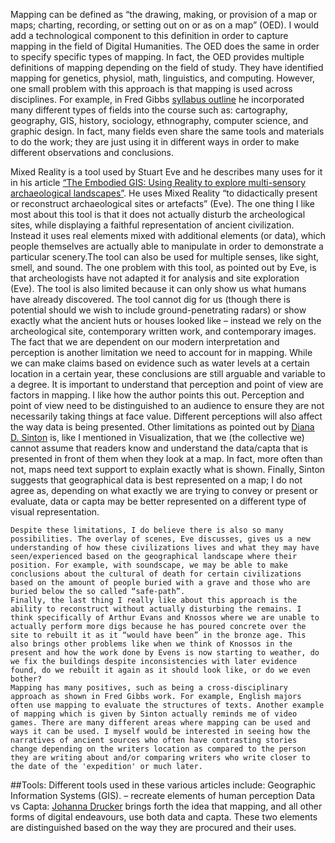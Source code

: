 
Mapping can be defined as “the drawing, making, or provision of a map or maps; charting, recording, or setting out on or as on a map” (OED). I would add a technological component to this definition in order to capture mapping in the field of Digital Humanities. The OED does the same in order to specify specific types of mapping. In fact, the OED provides multiple definitions of mapping depending on the field of study. They have identified mapping for genetics, physiol, math, linguistics, and computing. However, one small problem with this approach is that mapping is used across disciplines. For example, in Fred Gibbs [syllabus outline]( http://fredgibbs.net/courses/digital-mapping/) he incorporated many different types of fields into the course such as: cartography, geography, GIS, history, sociology, ethnography, computer science, and graphic design. In fact, many fields even share the same tools and materials to do the work; they are just using it in different ways in order to make different observations and conclusions. 

Mixed Reality is a tool used by Stuart Eve and he describes many uses for it in his article [“The Embodied GIS: Using Reality to explore multi-sensory archaeological landscapes”]( http://intarch.ac.uk/journal/issue44/3/index.html). He uses Mixed Reality “to didactically present or reconstruct archaeological sites or artefacts” (Eve). The one thing I like most about this tool is that it does not actually disturb the archeological sites, while displaying a faithful representation of ancient civilization. Instead it uses real elements mixed with additional elements (or data), which people themselves are actually able to manipulate in order to demonstrate a particular scenery.The tool can also be used for multiple senses, like sight, smell, and sound.
	The one problem with this tool, as pointed out by Eve, is that archeologists have not adapted it for analysis and site exploration (Eve). The tool is also limited because it can only show us what humans have already discovered. The tool cannot dig for us (though there is potential should we wish to include ground-penetrating radars) or show exactly what the ancient huts or houses looked like – instead we rely on the archeological site, contemporary written work, and contemporary images. The fact that we are dependent on our modern interpretation and perception is another limitation we need to account for in mapping. While we can make claims based on evidence such as water levels at a certain location in a certain year, these conclusions are still arguable and variable to a degree. It is important to understand that perception and point of view are factors in mapping. I like how the author points this out. Perception and point of view need to be distinguished to an audience to ensure they are not necessarily taking things at face value. Different perceptions will also affect the way data is being presented.
Other limitations as pointed out by [Diana D. Sinton]( https://digitalpedagogy.mla.hcommons.org/keywords/mapping/) is, like I mentioned in Visualization, that we (the collective we) cannot assume that readers know and understand the data/capta that is presented in front of them when they look at a map. In fact, more often than not, maps need text support to explain exactly what is shown. Finally, Sinton suggests that geographical data is best represented on a map; I do not agree as, depending on what exactly we are trying to convey or present or evaluate, data or capta may be better represented on a different type of visual representation.

	Despite these limitations, I do believe there is also so many possibilities. The overlay of scenes, Eve discusses, gives us a new understanding of how these civilizations lives and what they may have seen/experienced based on the geographical landscape where their position. For example, with soundscape, we may be able to make conclusions about the cultural of death for certain civilizations based on the amount of people buried with a grave and those who are buried below the so called “safe-path”. 
	Finally, the last thing I really like about this approach is the ability to reconstruct without actually disturbing the remains. I think specifically of Arthur Evans and Knossos where we are unable to actually perform more digs because he has poured concrete over the site to rebuilt it as it “would have been” in the bronze age. This also brings other problems like when we think of Knossos in the present and how the work done by Evens is now starting to weather, do we fix the buildings despite inconsistencies with later evidence found, do we rebuilt it again as it should look like, or do we even bother?
	Mapping has many positives, such as being a cross-disciplinary approach as shown in Fred Gibbs work. For example, English majors often use mapping to evaluate the structures of texts. Another example of mapping which is given by Sinton actually reminds me of video games. There are many different areas where mapping can be used and ways it can be used. I myself would be interested in seeing how the narratives of ancient sources who often have contrasting stories change depending on the writers location as compared to the person they are writing about and/or comparing writers who write closer to the date of the 'expedition' or much later.

##Tools:
Different tools used in these various articles include: Geographic Information Systems (GIS). – recreate elements of human perception
Data vs Capta: [Johanna Drucker](http://dh2015.carrieschroeder.net/2015/10/21/data-vs-capta/)  brings forth the idea that mapping, and all other forms of digital endeavours, use both data and capta. These two elements are distinguished based on the way they are procured and their uses. 

